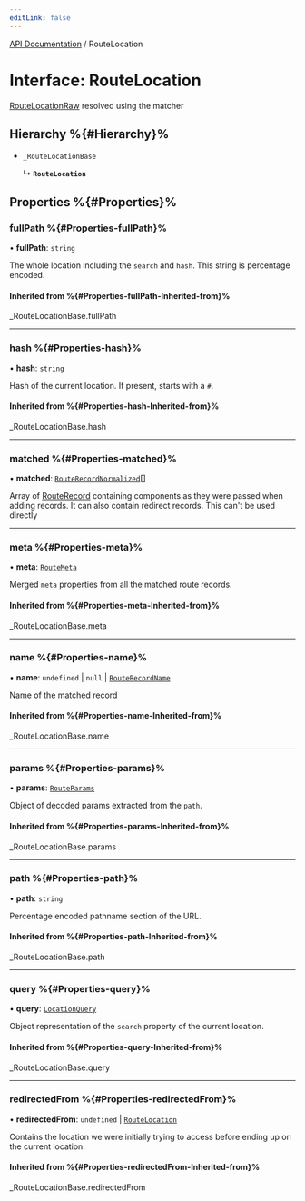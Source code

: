 ```yaml
---
editLink: false
---
```


[API Documentation](../index.md) / RouteLocation

# Interface: RouteLocation

[RouteLocationRaw](../index.md#Type-Aliases-RouteLocationRaw) resolved using the matcher

## Hierarchy %{#Hierarchy}%

- `_RouteLocationBase`

  ↳ **`RouteLocation`**

## Properties %{#Properties}%

### fullPath %{#Properties-fullPath}%

• **fullPath**: `string`

The whole location including the `search` and `hash`. This string is
percentage encoded.

#### Inherited from %{#Properties-fullPath-Inherited-from}%

\_RouteLocationBase.fullPath

---

### hash %{#Properties-hash}%

• **hash**: `string`

Hash of the current location. If present, starts with a `#`.

#### Inherited from %{#Properties-hash-Inherited-from}%

\_RouteLocationBase.hash

---

### matched %{#Properties-matched}%

• **matched**: [`RouteRecordNormalized`](RouteRecordNormalized.md)[]

Array of [RouteRecord](../index.md#Type-Aliases-RouteRecord) containing components as they were
passed when adding records. It can also contain redirect records. This
can't be used directly

---

### meta %{#Properties-meta}%

• **meta**: [`RouteMeta`](RouteMeta.md)

Merged `meta` properties from all the matched route records.

#### Inherited from %{#Properties-meta-Inherited-from}%

\_RouteLocationBase.meta

---

### name %{#Properties-name}%

• **name**: `undefined` \| `null` \| [`RouteRecordName`](../index.md#Type-Aliases-RouteRecordName)

Name of the matched record

#### Inherited from %{#Properties-name-Inherited-from}%

\_RouteLocationBase.name

---

### params %{#Properties-params}%

• **params**: [`RouteParams`](../index.md#Type-Aliases-RouteParams)

Object of decoded params extracted from the `path`.

#### Inherited from %{#Properties-params-Inherited-from}%

\_RouteLocationBase.params

---

### path %{#Properties-path}%

• **path**: `string`

Percentage encoded pathname section of the URL.

#### Inherited from %{#Properties-path-Inherited-from}%

\_RouteLocationBase.path

---

### query %{#Properties-query}%

• **query**: [`LocationQuery`](../index.md#Type-Aliases-LocationQuery)

Object representation of the `search` property of the current location.

#### Inherited from %{#Properties-query-Inherited-from}%

\_RouteLocationBase.query

---

### redirectedFrom %{#Properties-redirectedFrom}%

• **redirectedFrom**: `undefined` \| [`RouteLocation`](RouteLocation.md)

Contains the location we were initially trying to access before ending up
on the current location.

#### Inherited from %{#Properties-redirectedFrom-Inherited-from}%

\_RouteLocationBase.redirectedFrom
